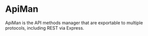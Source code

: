 ApiMan
======

ApiMan is the API methods manager that are exportable to multiple protocols, 
including REST via Express.

